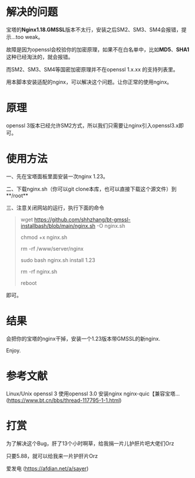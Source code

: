 # 解决的问题
宝塔的**Nginx1.18.GMSSL**版本不太行，安装之后SM2、SM3、SM4会报错，提示...too weak。

故障是因为openssl会校验你的加密原理，如果不在白名单中，比如**MD5**、**SHA1**这种已经淘汰的，就会报错。

而SM2、SM3、SM4等国密加密原理并不在openssl 1.x.xx 的支持列表里。

用本脚本安装适配的nginx，可以解决这个问题。让你正常的使用nginx。

# 原理
openssl 3版本已经允许SM2方式，所以我们只需要让nginx引入openssl3.x即可。

# 使用方法

一、先在宝塔面板里面安装一次nginx 1.23。

二、下载nginx.sh（你可以git clone本库，也可以直接下载这个源文件）到**/root**

三、注意关闭网站的运行，执行下面的命令
> wget https://github.com/shhzhang/bt-gmssl-installbash/blob/main/nginx.sh -O nginx.sh
>
> chmod +x nginx.sh
>
> rm -rf /www/server/nginx
>
> sudo bash nginx.sh install 1.23
> 
> rm -rf nginx.sh
>
> reboot

即可。

# 结果
会把你的宝塔的nginx干掉，安装一个1.23版本带GMSSL的新nginx.

Enjoy.

# 参考文献
Linux/Unix openssl 3 使用openssl 3.0 安装nginx nginx-quic【兼容宝塔...  (https://www.bt.cn/bbs/thread-117795-1-1.html)

# 打赏
为了解决这个Bug，肝了13个小时啊草，给我捐一片儿护肝片吧大佬们Orz

只要5.88，就可以给我来一片护肝片Orz

爱发电 (https://afdian.net/a/sayer)
